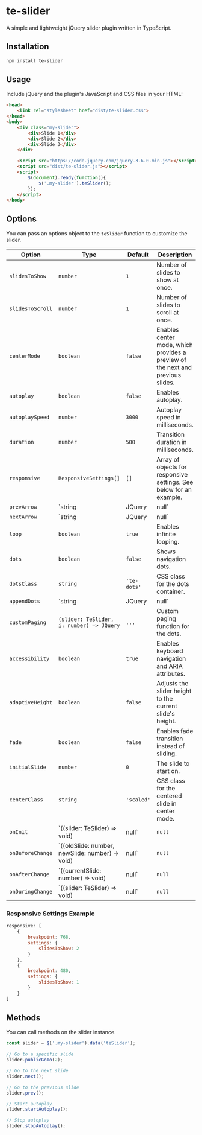 # te-slider

A simple and lightweight jQuery slider plugin written in TypeScript.

## Installation

```bash
npm install te-slider
```

## Usage

Include jQuery and the plugin's JavaScript and CSS files in your HTML:

```html
<head>
    <link rel="stylesheet" href="dist/te-slider.css">
</head>
<body>
    <div class="my-slider">
        <div>Slide 1</div>
        <div>Slide 2</div>
        <div>Slide 3</div>
    </div>

    <script src="https://code.jquery.com/jquery-3.6.0.min.js"></script>
    <script src="dist/te-slider.js"></script>
    <script>
        $(document).ready(function(){
            $('.my-slider').teSlider();
        });
    </script>
</body>
```

## Options

You can pass an options object to the `teSlider` function to customize the slider.

| Option | Type | Default | Description |
| --- | --- | --- | --- |
| `slidesToShow` | `number` | `1` | Number of slides to show at once. |
| `slidesToScroll` | `number` | `1` | Number of slides to scroll at once. |
| `centerMode` | `boolean` | `false` | Enables center mode, which provides a preview of the next and previous slides. |
| `autoplay` | `boolean` | `false` | Enables autoplay. |
| `autoplaySpeed` | `number` | `3000` | Autoplay speed in milliseconds. |
| `duration` | `number` | `500` | Transition duration in milliseconds. |
| `responsive` | `ResponsiveSettings[]` | `[]` | Array of objects for responsive settings. See below for an example. |
| `prevArrow` | `string | JQuery | null` | `null` | Custom previous arrow selector or jQuery object. |
| `nextArrow` | `string | JQuery | null` | `null` | Custom next arrow selector or jQuery object. |
| `loop` | `boolean` | `true` | Enables infinite looping. |
| `dots` | `boolean` | `false` | Shows navigation dots. |
| `dotsClass` | `string` | `'te-dots'` | CSS class for the dots container. |
| `appendDots` | `string | JQuery | null` | `null` | Element to append the dots to. Defaults to the slider container. |
| `customPaging` | `(slider: TeSlider, i: number) => JQuery` | `...` | Custom paging function for the dots. |
| `accessibility` | `boolean` | `true` | Enables keyboard navigation and ARIA attributes. |
| `adaptiveHeight` | `boolean` | `false` | Adjusts the slider height to the current slide's height. |
| `fade` | `boolean` | `false` | Enables fade transition instead of sliding. |
| `initialSlide` | `number` | `0` | The slide to start on. |
| `centerClass` | `string` | `'scaled'` | CSS class for the centered slide in center mode. |
| `onInit` | `((slider: TeSlider) => void) | null` | `null` | Callback function after the slider is initialized. |
| `onBeforeChange` | `((oldSlide: number, newSlide: number) => void) | null` | `null` | Callback function before a slide changes. |
| `onAfterChange` | `((currentSlide: number) => void) | null` | `null` | Callback function after a slide changes. |
| `onDuringChange` | `((slider: TeSlider) => void) | null` | `null` | Callback function during a slide change. |

### Responsive Settings Example

```javascript
responsive: [
    {
        breakpoint: 768,
        settings: {
            slidesToShow: 2
        }
    },
    {
        breakpoint: 480,
        settings: {
            slidesToShow: 1
        }
    }
]
```

## Methods

You can call methods on the slider instance.

```javascript
const slider = $('.my-slider').data('teSlider');

// Go to a specific slide
slider.publicGoTo(2);

// Go to the next slide
slider.next();

// Go to the previous slide
slider.prev();

// Start autoplay
slider.startAutoplay();

// Stop autoplay
slider.stopAutoplay();
```

